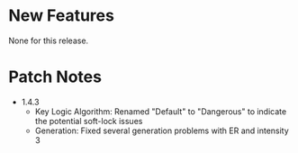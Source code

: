 # New Features

None for this release.

# Patch Notes

* 1.4.3
  * Key Logic Algorithm: Renamed "Default" to "Dangerous" to indicate the potential soft-lock issues 
  * Generation: Fixed several generation problems with ER and intensity 3